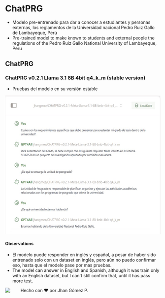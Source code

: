 # ChatPRG

- Modelo pre-entrenado para dar a conocer a estudiantes y personas externas, los reglamentos de la Universidad nacional Pedro Ruiz Gallo de Lambayeque, Perú
- Pre-trained model to make known to students and external people the regulations of the Pedro Ruiz Gallo National University of Lambayeque, Peru

## ChatPRG

### ChatPRG v0.2.1 Llama 3.1 8B 4bit q4_k_m (stable version)

- Pruebas del modelo en su versión estable

<img src="https://raw.githubusercontent.com/jhangmez/chatprg/main/CHATPRG-v0.2.1-Meta-Llama-3.1-8B-bnb-4bit-q4_k_m/images/prueba1.png" height="450" />

#### Observations

- El modelo puede responder en inglés y español, a pesar de haber sido entrenado solo con un dataset en inglés, pero aún no puedo confirmar eso, hasta que el modelo pase por mas pruebas.
- The model can answer in English and Spanish, although it was train only with an English dataset, but I can't still confirm that, until it has pass more test.

<div style="display: flex; align-items: center; height: fit-content;">
  <img src="https://avatars.githubusercontent.com/u/60937214?v=4" width="40" style="margin-right: 10px;"/>
  <span>Hecho con ❤️ por Jhan Gómez P.</span>
</div>
